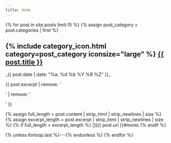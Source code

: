 ```yaml
---
title: Home
---
```


{% for post in site.posts limit:15 %}
{% assign post_category = post.categories | first %}
<h2 class="w3-xlarge">{% include category_icon.html category=post_category iconsize="large" %} <a href="{{ post.url }}">{{ post.title }}</a></h2>
_<time datetime="{{ post.date | date_to_xmlschema }}">{{ post.date | date: "%a, %d %b %Y %R %Z" }}</time>_

{{ post.excerpt | remove: '<p>' | remove: '</p>' }}

{% assign full_length = post.content | strip_html | strip_newlines | size %}
{% assign excerpt_length = post.excerpt | strip_html | strip_newlines | size %}
{% if full_length > excerpt_length %}
[<i class="fa-solid fa-ellipsis" title="Open '{{ post.title}}'"></i>]({{ post.url }}#more)
{% endif %}

{% unless forloop.last %}---{% endunless %}
{% endfor %}
